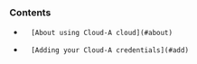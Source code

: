 


### Contents

*		[About using Cloud-A cloud](#about)
*		[Adding your Cloud-A credentials](#add)

